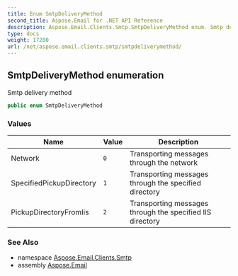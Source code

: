 ```yaml
---
title: Enum SmtpDeliveryMethod
second_title: Aspose.Email for .NET API Reference
description: Aspose.Email.Clients.Smtp.SmtpDeliveryMethod enum. Smtp delivery method
type: docs
weight: 17200
url: /net/aspose.email.clients.smtp/smtpdeliverymethod/
---
```

## SmtpDeliveryMethod enumeration

Smtp delivery method

```csharp
public enum SmtpDeliveryMethod
```

### Values

| Name | Value | Description |
| --- | --- | --- |
| Network | `0` | Transporting messages through the network |
| SpecifiedPickupDirectory | `1` | Transporting messages through the specified directory |
| PickupDirectoryFromIis | `2` | Transporting messages through the specified IIS directory |

### See Also

* namespace [Aspose.Email.Clients.Smtp](../../aspose.email.clients.smtp/)
* assembly [Aspose.Email](../../)


